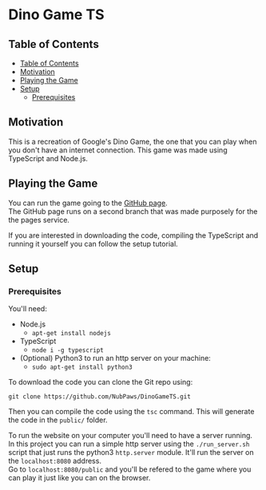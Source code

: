 # Dino Game TS

## Table of Contents
- [Table of Contents](#table-of-contents)
- [Motivation](#motivation)
- [Playing the Game](#playing-the-game)
- [Setup](#setup)
	- [Prerequisites](#prerequisites)


## Motivation
This is a recreation of Google's Dino Game, the one that you can play when you don't have an internet connection. This game was made using TypeScript and Node.js.

## Playing the Game
You can run the game going to the [GitHub page](https://nubpaws.github.io/DinoGameTS/).<br/>
The GitHub page runs on a second branch that was made purposely for the the pages service.

If you are interested in downloading the code, compiling the TypeScript and running it yourself you can follow the setup tutorial.

## Setup
### Prerequisites
You'll need:
* Node.js
  * `apt-get install nodejs`
* TypeScript
  * `node i -g typescript`
* (Optional) Python3 to run an http server on your machine:
  * `sudo apt-get install python3`

To download the code you can clone the Git repo using:
```git
git clone https://github.com/NubPaws/DinoGameTS.git
```

Then you can compile the code using the `tsc` command. This will generate the code in the `public/` folder.

To run the website on your computer you'll need to have a server running. In this project you can run a simple http server using the `./run_server.sh` script that just runs the python3 `http.server` module. It'll run the server on the `localhost:8080` address.<br/>
Go to `localhost:8080/public` and you'll be refered to the game where you can play it just like you can on the browser.
